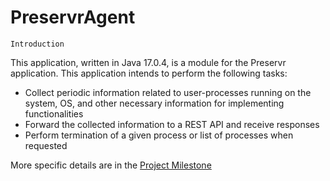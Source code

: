 # PreservrAgent
    Introduction
This application, written in Java 17.0.4, is a module for the Preservr application. This application intends to perform the following tasks: 
* Collect periodic information related to user-processes running on the system, OS, and other necessary information for implementing functionalities
* Forward the collected information to a REST API and receive responses
* Perform termination of a given process or list of processes when requested

More specific details are in the [Project Milestone](/1_problemStatement_methodology.pdf)